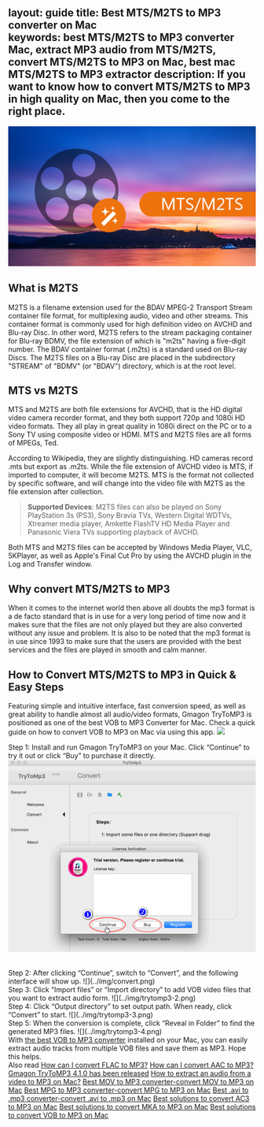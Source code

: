 layout: guide
title: Best MTS/M2TS to MP3 converter on Mac    
keywords: best MTS/M2TS to MP3 converter Mac, extract MP3 audio from MTS/M2TS, convert MTS/M2TS to MP3 on Mac, best mac MTS/M2TS to MP3 extractor 
description: If you want to know how to convert MTS/M2TS to MP3 in high quality on Mac, then you come to the right place. 
---

![](../img/mts.jpg)
<br>

## What is M2TS
M2TS is a filename extension used for the BDAV MPEG-2 Transport Stream container file format, for multiplexing audio, video and other streams. This container format is commonly used for high definition video on AVCHD and Blu-ray Disc. In other word, M2TS refers to the stream packaging container for Blu-ray BDMV, the file extension of which is "m2ts" having a five-digit number. The BDAV container format (.m2ts) is a standard used on Blu-ray Discs. The M2TS files on a Blu-ray Disc are placed in the subdirectory "STREAM" of "BDMV" (or "BDAV") directory, which is at the root level.
<br>
## MTS vs M2TS
MTS and M2TS are both file extensions for AVCHD, that is the HD digital video camera recorder format, and they both support 720p and 1080i HD video formats. They all play in great quality in 1080i direct on the PC or to a Sony TV using composite video or HDMI. MTS and M2TS files are all forms of MPEGs, Ted.

According to Wikipedia, they are slightly distinguishing. HD cameras record .mts but export as .m2ts. While the file extension of AVCHD video is MTS, if imported to computer, it will become M2TS. MTS is the format not collected by specific software, and will change into the video file with M2TS as the file extension after collection.
<br>
>**Supported Devices**:
M2TS files can also be played on Sony PlayStation 3s (PS3), Sony Bravia TVs, Western Digital WDTVs, Xtreamer media player, Amkette FlashTV HD Media Player and Panasonic Viera TVs supporting playback of AVCHD.

Both MTS and M2TS files can be accepted by Windows Media Player, VLC, 5KPlayer, as well as Apple's Final Cut Pro by using the AVCHD plugin in the Log and Transfer window. 
<br>
## Why convert MTS/M2TS to MP3
When it comes to the internet world then above all doubts the mp3 format is a de facto standard that is in use for a very long period of time now and it makes sure that the files are not only played but they are also converted without any issue and problem. It is also to be noted that the mp3 format is in use since 1993 to make sure that the users are provided with the best services and the files are played in smooth and calm manner.
<br>
## How to Convert MTS/M2TS to MP3 in Quick & Easy Steps
Featuring simple and intuitive interface, fast conversion speed, as well as great ability to handle almost all audio/video formats, Gmagon TryToMP3 is positioned as one of the best VOB to MP3 Converter for Mac. Check a quick guide on how to convert VOB to MP3 on Mac via using this app. 
<a href="https://gmagon.com/products/store/trytomp3/" target="_blank"> <img src="https://gmagon.com/asset/images/free-download.png"/></a>

Step 1: Install and run Gmagon TryToMP3 on your Mac. Click “Continue” to try it out or click “Buy” to purchase it directly.
![](../img/trytomp3-1.png)

<br>
Step 2: After clicking “Continue”, switch to “Convert”, and the following interface will show up. 
![](../img/convert.png)
<br>
Step 3: Click “Import files” or “Import directory” to add VOB video files that you want to extract audio form.  
![](../img/trytomp3-2.png)
<br>
Step 4: Click “Output directory” to set output path. When ready, click “Convert” to start.
![](../img/trytomp3-3.png)
<br>
Step 5: When the conversion is complete, click “Reveal in Folder” to find the generated MP3 files. 
![](../img/trytomp3-4.png)

<br>
With <a href="https://gmagon.com/products/store/trytomp3/" target="_blank"> the best VOB to MP3 converter</a> installed on your Mac, you can easily extract audio tracks from multiple VOB files and save them as MP3. Hope this helps.  

<br>
Also read 
<a href="https://gmagon.com/guide/trytomp3/how-can-i-convert-flac-to-mp3.html" target="_blank" >How can I convert FLAC to MP3?</a>
<a href="https://gmagon.com/guide/trytomp3/how-can-i-convert-aac-to-mp3.html " target="_blank" >How can I convert AAC to MP3?</a>
<a href="https://gmagon.com/guide/trytomp3/trytomp3ver4.1.0.html" target="_blank" >Gmagon TryToMP3 4.1.0 has been released</a>
<a href="https://gmagon.com/guide/trytomp3/extract-audio-to-mp3-mac.html" target="_blank" >How to extract an audio from a video to MP3 on Mac?</a>
<a href="https://gmagon.com/guide/trytomp3/best-mov-to-mp3-converter.html" target="_blank" >Best MOV to MP3 converter-convert MOV to MP3 on Mac</a>
<a href="https://gmagon.com/guide/trytomp3/best-tool-to-convert-mpg-to-mp3.html" target="_blank" >Best MPG to MP3 converter-convert MPG to MP3 on Mac</a>
<a href="https://gmagon.com/guide/trytomp3/best-tool-to-convert-avi-to-mp3.html" target="_blank" >Best .avi to .mp3 converter-convert .avi to .mp3 on Mac</a>
<a href="https://gmagon.com/guide/trytomp3/best-tool-to-convert-ac3-to-mp3.html" target="_blank" >Best solutions to convert AC3 to MP3 on Mac</a>
<a href="https://gmagon.com/guide/trytomp3/best-solutions-to-convert-mka-to-mp3.html" target="_blank" >Best solutions to convert MKA to MP3 on Mac</a>
<a href="https://gmagon.com/guide/trytomp3/best-solutions-to-convert-vob-to-mp3.html" target="_blank" >Best solutions to convert VOB to MP3 on Mac</a>

